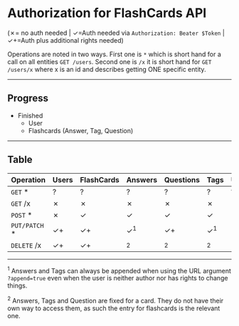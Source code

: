 # Authorization for FlashCards API
(&#10007;= no auth needed | &#10003;=Auth needed via `Authorization: Beater $Token` | &#10003;+=Auth plus additional rights needed)

Operations are noted in two ways. First one is `*` which is short hand for a call on all entities `GET /users`. Second one is `/x` it is short hand for `GET /users/x` where x is an id and describes getting ONE specific entity.
___
## Progress
- Finished
  - User
  - Flashcards (Answer, Tag, Question)
___
## Table
| Operation | Users | FlashCards | Answers | Questions | Tags | UserGroups | CardDecks | Categories | Ratings |
| --------- | ----- | ---------- | ------- | --------- | ---- | ---------- | --------- | ---------- | ------ |
| `GET` * | ? | ? | ? | ? | ? | ? | ? | ? | ? |
| `GET` /x | &#10007; |&#10007; | &#10007; | &#10007; | &#10007; | &#10007; | &#10007; | &#10007; | &#10007; |
| `POST` * | &#10007; | &#10003; | &#10003; | &#10003; | &#10003; | &#10003; | &#10003; | &#10003; |  &#10003; |
| `PUT/PATCH` * | &#10003;+ | &#10003;+ | &#10003;<sup>1</sup> | &#10003;+ | &#10003;<sup>1</sup>  | &#10003;+ | &#10003;+ | &#10003;+ |  &#10003; |
| `DELETE` /x |  &#10003;+ | &#10003;+ | <sup>2</sup> | <sup>2</sup> | <sup>2</sup>  | &#10003;+ | &#10003;+ | &#10003;+ | &#10003; |

___
<sup>1</sup> Answers and Tags can always be appended when using the URL argument `?append=true` even when the user is neither author nor has rights to change things.

<sup>2</sup> Answers, Tags and Question are fixed for a card. They do not have their own way to access them, as such the entry for flashcards is the relevant one.
